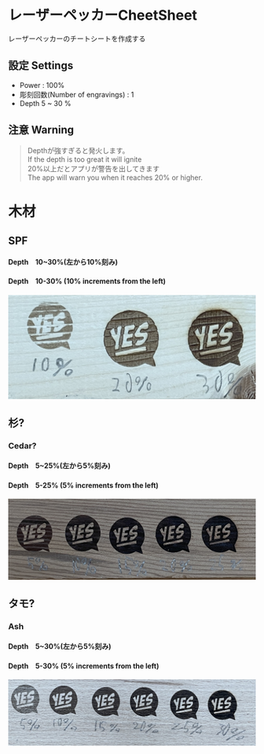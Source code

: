 # レーザーペッカーCheetSheet

レーザーペッカーのチートシートを作成する

## 設定 Settings
- Power : 100%
- 彫刻回数(Number of engravings) : 1
- Depth 5 ~ 30 %

## 注意 Warning
 >Depthが強すぎると発火します。\
 >If the depth is too great it will ignite\
 >20%以上だとアプリが警告を出してきます\
 >The app will warn you when it reaches 20% or higher.

# 木材

## SPF

#### Depth　10~30%(左から10%刻み)
#### Depth　10-30% (10% increments from the left)

![Image](SPF.JPG "SPF")

## 杉?
### Cedar?

#### Depth　5~25%(左から5%刻み)
#### Depth　5-25% (5% increments from the left)

![Image](杉.JPG "杉?")

## タモ?
### Ash

#### Depth　5~30%(左から5%刻み)
#### Depth　5-30% (5% increments from the left)

![Image](タモ.JPG "タモ?")
